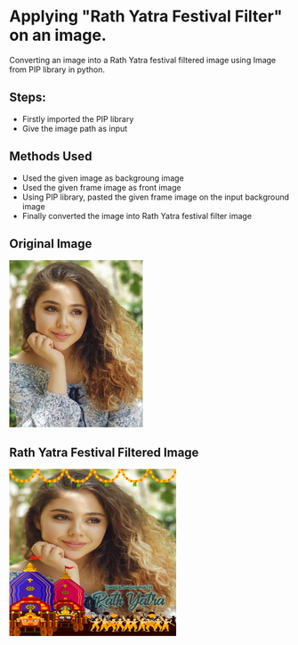 # Applying "Rath Yatra Festival Filter" on an image.

Converting an image into a Rath Yatra festival filtered image using Image from PIP library in python.

## Steps:
* Firstly imported the PIP library 
* Give the image path as input

## Methods Used
* Used the given image as backgroung image
* Used the given frame image as front image
* Using PIP library, pasted the given frame image on the input background image 
* Finally converted the image into Rath Yatra festival filter image


## Original Image
<img src="Images__/Image.jpg" height="300px">

## Rath Yatra Festival Filtered Image
<img src="Images__/Rath Yatra Festival Filtered Image.png" height="300px">

